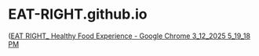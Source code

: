 # EAT-RIGHT.github.io
([EAT RIGHT_ Healthy Food Experience - Google Chrome 3_12_2025 5_19_18 PM](https://github.com/user-attachments/assets/e3e12def-968b-47ca-83bb-8677e2ed6335)

